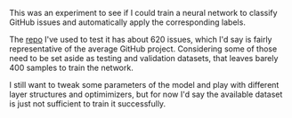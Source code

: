 This was an experiment to see if I could train a neural network to classify GitHub issues and automatically apply the corresponding labels.

The [repo](https://github.com/firebase/firebase-js-sdk/) I've used to test it has about 620 issues, which I'd say is fairly representative of the average GitHub project. Considering some of those need to be set aside as testing and validation datasets, that leaves barely 400 samples to train the network.

I still want to tweak some parameters of the model and play with different layer structures and optimimizers, but for now I'd say the available dataset is just not sufficient to train it successfully.
